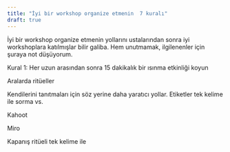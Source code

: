 ```yaml
---
title: "İyi bir workshop organize etmenin  7 kuralı"
draft: true
---
```


İyi bir workshop organize etmenin yollarını ustalarından sonra iyi workshoplara katılmışlar bilir galiba. Hem unutmamak, ilgilenenler için şuraya not düşüyorum.

Kural 1: Her uzun arasından sonra 15 dakikalık bir ısınma etkinliği koyun

Aralarda ritüeller

Kendilerini tanıtmaları için söz yerine daha yaratıcı yollar. Etiketler tek kelime ile sorma vs.

Kahoot

Miro

Kapanış ritüeli tek kelime ile
